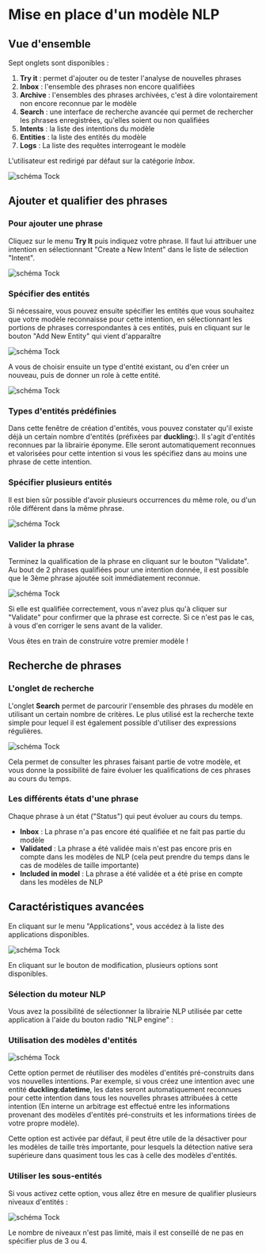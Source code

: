 # Mise en place d'un modèle NLP

## Vue d'ensemble

Sept onglets sont disponibles :

1. **Try it** : permet d'ajouter ou de tester l'analyse de nouvelles phrases
2. **Inbox** : l'ensemble des phrases non encore qualifiées
3. **Archive** : l'ensembles des phrases archivées, c'est à dire volontairement non encore reconnue par le modèle
4. **Search** : une interface de recherche avancée qui permet de rechercher les phrases enregistrées, qu'elles soient ou non qualifiées  
5. **Intents** : la liste des intentions du modèle
6. **Entities** : la liste des entités du modèle
7. **Logs** : La liste des requêtes interrogeant le modèle 

L'utilisateur est redirigé par défaut sur la catégorie *Inbox*.

![schéma Tock](img/inbox.png "Aucune phrase à qualifier")

## Ajouter et qualifier des phrases

### Pour ajouter une phrase

Cliquez sur le menu **Try It** puis indiquez votre phrase.
Il faut lui attribuer une intention en sélectionnant "Create a New Intent" dans le liste de sélection "Intent".

![schéma Tock](img/try-it-1.png "Création d'une nouvelle intention")
 
### Spécifier des entités
 
Si nécessaire, vous pouvez ensuite spécifier les entités que vous souhaitez que votre modèle reconnaisse pour cette intention,
en sélectionnant les portions de phrases correspondantes à ces entités, puis en cliquant sur le bouton "Add New Entity" qui vient d'apparaître

![schéma Tock](img/try-it-2.png "Sélection d'une entité")
 
A vous de choisir ensuite un type d'entité existant, ou d'en créer un nouveau, puis de donner un role à cette entité.

![schéma Tock](img/try-it-3.png "Ajout d'une entité - étape 1")

### Types d'entités prédéfinies

Dans cette fenêtre de création d'entités, vous pouvez constater qu'il existe déjà un certain nombre d'entités (préfixées par **duckling:**).
Il s'agit d'entités reconnues par la librairie éponyme. Elle seront automatiquement reconnues et valorisées pour cette intention si vous les
spécifiez dans au moins une phrase de cette intention.

### Spécifier plusieurs entités 

Il est bien sûr possible d'avoir plusieurs occurrences du même role, ou d'un rôle différent dans la même phrase.

![schéma Tock](img/try-it-4.png "Sélection de plusieurs entités")

### Valider la phrase

Terminez la qualification de la phrase en cliquant sur le bouton "Validate". 
Au bout de 2 phrases qualifiées pour une intention donnée, il est possible que le 3ème phrase ajoutée soit immédiatement
reconnue.

![schéma Tock](img/try-it-5.png "Détection d'une phrase")

Si elle est qualifiée correctement, vous n'avez plus qu'à cliquer sur "Validate" pour confirmer que la phrase est correcte.
Si ce n'est pas le cas, à vous d'en corriger le sens avant de la valider.

Vous êtes en train de construire votre premier modèle !

## Recherche de phrases

### L'onglet de recherche

L'onglet **Search** permet de parcourir l'ensemble des phrases du modèle en utilisant un certain nombre de critères.
Le plus utilisé est la recherche texte simple pour lequel il est également possible d'utiliser des expressions régulières.

![schéma Tock](img/search.png "Recherche d'une phrase")

Cela permet de consulter les phrases faisant partie de votre modèle,
et vous donne la possibilité de faire évoluer les qualifications de ces phrases au cours du temps.

### Les différents états d'une phrase

Chaque phrase à un état ("Status") qui peut évoluer au cours du temps.

* **Inbox** : La phrase n'a pas encore été qualifiée et ne fait pas partie du modèle
* **Validated** : La phrase a été validée mais n'est pas encore pris en compte dans les modèles de NLP (cela peut prendre du temps dans le cas de modèles de taille importante)
* **Included in model** : La phrase a été validée et a été prise en compte dans les modèles de NLP

## Caractéristiques avancées

En cliquant sur le menu "Applications", vous accédez à la liste des applications disponibles.

![schéma Tock](img/applications.png "Liste des applications")

En cliquant sur le bouton de modification, plusieurs options sont disponibles.

### Sélection du moteur NLP

Vous avez la possibilité de sélectionner la librairie NLP utilisée par cette application à l'aide du bouton radio "NLP engine" :

### Utilisation des modèles d'entités

![schéma Tock](img/application.png "Configuration de l'application")

Cette option permet de réutiliser des modèles d'entités pré-construits dans vos nouvelles intentions. 
Par exemple, si vous créez une intention avec une entité **duckling:datetime**, les dates seront automatiquement
reconnues pour cette intention dans tous les nouvelles phrases attribuées à cette intention 
(En interne un arbitrage est effectué entre les informations provenant des modèles d'entités pré-construits et les informations tirées de votre propre modèle).

Cette option est activée par défaut, il peut être utile de la désactiver pour les modèles de taille très importante, pour lesquels
la détection native sera supérieure dans quasiment tous les cas à celle des modèles d'entités. 

### Utiliser les sous-entités

Si vous activez cette option, vous allez être en mesure de qualifier plusieurs niveaux d'entités :

![schéma Tock](img/subentities.png "Support des sous-entités")

Le nombre de niveaux n'est pas limité, mais il est conseillé de ne pas en spécifier plus de 3 ou 4.